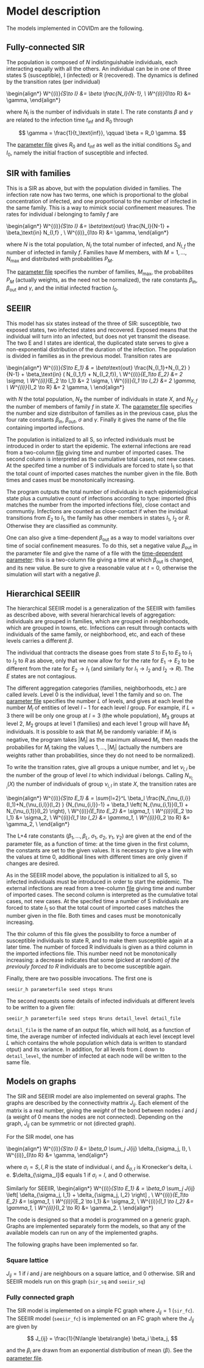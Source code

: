 
# Model description

The models implemented in COVIDm are the following.

## Fully-connected SIR

The population is composed of $N$ indistinguishable individuals,
each interacting equally with all the others.  An individual can be in
one of three states S (susceptible), I (infected) or R (recovered). 
The dynamics is defined by the transition rates (per individual)

\begin{align*}
  W^{(i)}_{S\to I} &= \beta \frac{N_I}{N-1}, \\
  W^{(i)}_{I\to R} &= \gamma,
\end{align*}

where $N_I$ is the number of individuals in state I.  The rate
constants $\beta$ and $\gamma$ are related to the infection time
$t_\text{inf}$ and $R_0$ through

$$ \gamma = \frac{1}{t_\text{inf}}, \qquad \beta = R_0 \gamma. $$

The [parameter file](./sir_par.dat) gives $R_0$ and $t_\text{inf}$ as
well as the initial conditions $S_0$ and $I_0$, namely the initial
fraction of susceptible and infected.


## SIR with families

This is a SIR as above, but with the population divided in families.
The infection rate now has two terms, one which is proportional to the
global concentration of infected, and one proportional to the number
of infected in the same family.  This is a way to mimick social
confinement measures.  The rates for individual $i$ belonging to
family $f$ are

\begin{align*}
  W^{(i)}_{S\to I} &= \beta_\text{out} \frac{N_I}{N-1} + \beta_\text{in} N_{I,f}  , \\
  W^{(i)}_{I\to R} &= \gamma,
\end{align*}

where $N$ is the total population, $N_I$ the total number of infected,
and $N_{I,f}$ the number of infected in family $f$.  Families have $M$
members, with $M=1,\ldots,N_\text{max}$ and distributed with
probabilities $P_M$.

The [parameter file](./sir_f_par.dat) specifies the number of
families, $M_\text{max}$, the probabilites $P_M$ (actually weights, as
the need not be normalized), the rate constants $\beta_\text{in}$,
$\beta_\text{out}$ and $\gamma$, and the initial infected fraction $I_0$.


## SEEIIR

This model has six states instead of the three of SIR: susceptible,
two exposed states, two infected states and recovered.  Exposed means
that the individual will turn into an infected, but does not yet
transmit the disease.  The two E and I states are identical, the
duplicated state serves to give a non-exponential distribution of the
duration of the infection.  The population is divided in families as
in the previous model.  Transition rates are

\begin{align*}
   W^{(i)}_{S\to E_1} & = \beta_\text{out} \frac{N_{I_1}+N_{I_2} } {N-1}  +
                          \beta_\text{in}  ( N_{I_1,f} + N_{I_2,f}), \\
   W^{(i)}_{E_1\to E_2} &= 2  \sigma, \\
   W^{(i)}_{E_2 \to I_1} &= 2  \sigma, \\
   W^{(i)}_{I_1 \to I_2} &= 2  \gamma, \\
   W^{(i)}_{I_2 \to R} &= 2  \gamma, \\
\end{align*}

with $N$ the total population, $N_X$ the number of individuals in
state $X$, and $N_{X,f}$ the number of members of family $f$ in state
$X$.  The [parameter file](./seeir_par.dat) specifies the number and
size distribuiton of families as in the previous case, plus the four
rate constants $\beta_\text{in}$, $\beta_{out}$, $\sigma$ and
$\gamma$.  Finally it gives the name of the file containing imported
infections.

The population is initialized to all S, so infected individuals must
be introduced in order to start the epidemic.  The external infections
are read from a two-column [file](./imported_infections.dat) giving
time and number of imported cases.  The second column is interpreted
as the cumulative total cases, not new cases.  At the specifed time a
number of S individuals are forced to state I$_1$ so that the total
count of imported cases matches the number given in the file.  Both
times and cases must be monotonically increasing.

The program outputs the total number of individuals in each
epidemiological state plus a cumulative count of infections according
to type: imported (this matches the number from the imported
infections file), close contact and communtiy.  Infections are counted
as close-contact if when the invidual transitions from $E_2$ to $I_1$,
the family has other members in states $I_1$, $I_2$ or $R$.  Otherwise
they are classified as community.

One can also give a time-dependent $\beta_\text{out}$ as a way to
model variaitons over time of social confinement measures.  To do
this, set a negative value $\beta_\text{out}$ in the parameter file
and give the name of a file with the
[time-dependent parameter](./beta_vs_time.dat): this is a two-column
file giving a time at which $\beta_\text{out}$ is changed, and its new value.
Be sure to give a reasonable value at $t=0$, otherwise the simulation will start
with a negative $\beta$.


## Hierarchical SEEIIR

The hierarchical SEEIIR model is a generalization of the SEEIIR with
families as described above, with several hierarchical levels of
aggregation: individuals are grouped in families, which are grouped in
neighborhoods, which are grouped in towns, etc.  Infections can result
through contacts with individuals of the same family, or neighborhood,
etc, and each of these levels carries a different $\beta$.

The individual that contracts the disease goes from state $S$ to $E_1$
to $E_2$ to $I_1$ to $I_2$ to $R$ as above, only that we now allow for
for the rate for $E_1\to E_2$ to be different from the rate for
$E_2\to I_1$ (and similarly for $I_1\to I_2$ and $I_2\to R$).  The $E$
states are not contagious.

The different aggregation categories (families, neighborhoods, etc.)
are called _levels_.  Level 0 is the individual, level 1 the family
and so on.  The [parameter file](./seeiir_h_par.dat) specifies the
number $L$ of levels, and gives at each level the number $M_l$ of
entities of level $l-1$ for each level $l$ group.  For example, if
$L=3$ there will be only one group at $l=3$ (the whole population),
$M_3$ groups at level 2, $M_2$ groups at level 1 (families) and each
level 1 group will have $M_1$ individuals.  It is possible to ask that
$M_l$ be randomly variable: if $M_l$ is negative, the program takes
$|M_l|$ as the maximum allowed $M_l$, then reads the probabilies for
$M_l$ taking the values $1,\ldots,|M_l|$ (actually the numbers are
weights rather than probabilities, since they do not need to be
normalized).

To write the transition rates, give all groups a unique number, and
let $\nu_{l,i}$ be the number of the group of level $l$ to which
individual $i$ belongs.  Calling $N_{\nu_{l,i}}(X)$ the number of
individuals of group $\nu_{i,l}$ in state $X$, the transition rates
are

\begin{align*}
   W^{(i)}_{S\to E_1} & = \sum_{l=2}^L \beta_l \frac{N_{\nu_{l,i}}(I_1)+N_{\nu_{i,l}}(I_2) }
                     {N_{\nu_{i,l}}-1}  +
                          \beta_1  \left( N_{\nu_{i,1}}(I_1) + N_{\nu_{i,1}}(I_2) \right), \\
   W^{(i)}_{E_1\to E_2} &=   \sigma_1, \\
   W^{(i)}_{E_2 \to I_1} &=  \sigma_2, \\
   W^{(i)}_{I_1 \to I_2} &=   \gamma_1, \\
   W^{(i)}_{I_2 \to R} &=   \gamma_2, \\
\end{align*}

The L+4 rate constants ($\beta_1,\ldots,\beta_L$, $\sigma_1$,
$\sigma_2$, $\gamma_1$, $\gamma_2$) are given at the end of the
parameter file, as a function of time: at the time given in the first
column, the constants are set to the given values.  It is necessary to
give a line with the values at time 0, additional lines with different
times are only given if changes are desired.

As in the SEEIIR model above, the population is initialized
to all S, so infected individuals must be introduced in order to start
the epidemic.  The external infections are read from a tree-column
[file](./imported_infections.dat) giving time and number of imported
cases.  The second column is interpreted as the cumulative total
cases, not new cases.  At the specifed time a number of S individuals
are forced to state $I_1$ so that the total count of imported cases
matches the number given in the file.  Both times and cases must be
monotonically increasing.

The thir column of this file gives the possibility to force a number of susceptible
individuals to state R,
and to make them susceptible again at a later time.  The number of
forced R individuals is given as a third column in the imported infections
file.  This number need not be monotonically increasing: a decrease
indicates that some (picked at random) _of the previouly forced to R_
individuals are to become susceptible again.

Finally, there are two possible invocations.  The first one is

`seeiir_h parameterfile seed steps Nruns`

The second requests some details of infected individuals at different
levels to be written to a given file:

`seeiir_h parameterfile seed steps Nruns detail_level detail_file`

`detail_file` is the name of an output file, which will hold, as a
function of time, the average number of infected individuals at each
level (except level $L$ which contains the whole population which data
is written to standard otput) and its variance.  In addition, for all
levels from $L$ down to `detail_level`, the number of infected at each
node will be written to the same file.


## Models on graphs

The SIR and SEEIIR model are also implemented on several graphs.  The
graphs are described by the connectivity mattrix $J_{ij}$.  Each
element of the matrix is a real number, giving the _weight_ of the
bond between nodes $i$ and $j$ (a weight of 0 means the nodes are not
connected).  Depending on the graph, $J_{ij}$ can be symmetric or not
(directed graph).

For the SIR model, one has

\begin{align*}
  W^{(i)}_{S\to I} &= \beta_0 \sum_j J_{ij} \delta_{\sigma_j, I}, \\
  W^{(i)}_{I\to R} &= \gamma,
\end{align*}

where $\sigma_i=S, I, R$ is the state of individual $i$, and
$\delta_{\sigma,I}$ is Kronecker's delta, i. e. $\delta_{\sigma_,I]i$
equals 1 if $\sigma_i=I$, and 0 otherwise.

Similarly for SEEIIR,
\begin{align*}
   W^{(i)}_{S\to E_1} & = \beta_0 \sum_j J_{ij} \left[ \delta_{\sigma_j, I_1}
                         + \delta_{\sigma_j, I_2} \right] , \\
   W^{(i)}_{E_1\to E_2} &=   \sigma_1, \\
   W^{(i)}_{E_2 \to I_1} &=  \sigma_2, \\
   W^{(i)}_{I_1 \to I_2} &=   \gamma_1, \\
   W^{(i)}_{I_2 \to R} &=   \gamma_2. \\
\end{align*}

The code is designed so that a model is programmed on a generic graph.
Graphs are implemented separately form the models, so that any of the
available models can run on any of the implemented graphs.

The following graphs have been implemented so far.

### Square lattice

$J_{ij}=1$ if $i$ and $j$ are neighbours on a square lattice, and 0
otherwise.  SIR and SEEIIR models run on this graph (`sir_sq` and `seeiir_sq`)

### Fully connected graph

The SIR model is implemented on a simple FC graph where $J_{ij}=1$
(`sir_fc`).  The SEEIIR model (`seeiir_fc`) is implemented on an FC
graph where the $J_{ij}$ are given by

$$ J_{ij} = \frac{1}{N\langle \beta\rangle} \beta_i \beta_j, $$

and the $\beta_i$ are drawn from an exponential distribution of mean
$\langle \beta\rangle$.  See the [parameter file](./seeiir_fc_par.dat).
